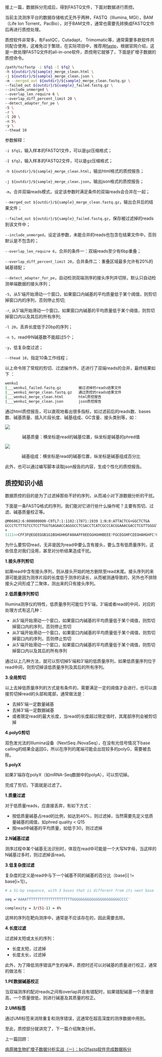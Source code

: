 接上一篇，数据拆分完成后，得到FASTQ文件，下面对数据进行质控。


当前主流测序平台的数据存储格式无外乎两种，FASTQ（Illumina, MGI），BAM（Life Ion Torrent，PacBio），对于BAM文件，通常也需要先转换成FASTQ文件后再进行质控处理。



质控软件非常多，有FastQC，Cutadapt， Trimomatic等，通常需要多款软件共同配合使用，这难免过于繁琐，在实际项目中，推荐用[fastp](https://github.com/OpenGene/fastp)，根据官网介绍，这是一款处理FASTQ文件的all-in-one软件，质控用它就够了，下面是扩增子数据的质控命令。

```bash
/path/to/fastp -i $fq1 -I $fq2 \
-h ${outdir}/${sample}_merge_clean.html \
-j ${outdir}/${sample}_merge_clean.json \
-m --merged_out ${outdir}/${sample}_merge_clean.fastq.gz \
--failed_out ${outdir}/${sample}_failed.fastq.gz \
--include_unmerged \
--overlap_len_require 6 \
--overlap_diff_percent_limit 20 \
--detect_adapter_for_pe \
-5 \
-r \
-l 20 \
-n 5\
-y \
--thead 10
```



参数解释：

`-i $fq1`，输入样本的FASTQ1文件，可以是gz压缩格式；

`-I $fq2`，输入样本的FASTQ2文件，可以是gz压缩格式；

`-h ${outdir}/${sample}_merge_clean.html`，输出html格式的质控报告；

`-j ${outdir}/${sample}_merge_clean.json`，输出json格式的质控报告；

`-m`，合并双端reads模式，设定该参数时满足条件的双端reads会合并在一起；

`--merged_out ${outdir}/${sample}_merge_clean.fastq.gz`，输出合并后的结果文件；

`--failed_out ${outdir}/${sample}_failed.fastq.gz`，保存被过滤掉的reads到该文件中；

`--include_unmerged`，设定该参数，未能合并的reads也包含在结果文件中，否则默认是不包含的；

`--overlap_len_require 6`，合并的条件一：双端reads至少有6bp重叠；

`--overlap_diff_percent_limit 20`，合并条件二：重叠区域最多允许有20%的碱基错配；

`--detect_adapter_for_pe`，自动检测双端测序的接头序列并切除，默认只自动检测单端数据的接头序列；

`-5`，从5'端开始滑动一个窗口，如果窗口内碱基的平均质量低于某个阈值，则剪切掉窗口内的序列，否则停止剪切;

`-r`, 从5'端开始滑动一个窗口，如果窗口内碱基的平均质量低于某个阈值，则剪切掉窗口内以及其后的所有序列;

`-l 20`，丢弃长度低于20bp的序列；

`-n 5`，read中N碱基数不能超过5个；

`-y`，低复杂度过滤；

`--thead 10`，指定10条工作线程；



以上命令除了常规的剪切、过滤操作外，还进行了双端reads的合并，最终结果如下 ：

```bash
wenku1
|___wenku1_failed.fastq.gz        被过滤掉的reads结果文件
|___wenku1_merge_clean.fastq.gz   通过质控的reads结果文件
|___wenku1_merge_clean.html       html质控报告
|___wenku1_merge_clean.json       json质控报告
```

通过html质控报告，可以直观地看出很多指标，如过滤前后的reads数、bases数、碱基质量、插入片段长度、碱基组成、GC含量、接头类别等，如：

![](img/10.phred.png)



<center>碱基质量：横坐标是read的碱基位置，纵坐标是碱基的phred值</center>



![](img/10.ATGC.png)

<center>碱基组成：横坐标是read的碱基位置，纵坐标是碱基组成百分比</center>

此外，也可以通过编写脚本读取json报告的内容，生成个性化的质控报告。

## 质控知识小结

数据质控的目的是为了过滤掉那些不好的序列，从而减小对下游数据分析的干扰。



下面是一条FASTQ格式的序列，我们能对它进行些什么操作呢？主要有剪切、过滤、碱基质量校正等。

```bash
@M06862:6:000000000-C9TL7:1:1102:17871:1939 1:N:0:ATTACTCG+GGCTCTGA
GCCCTCTTTGTCCTCCTTGGTGAGAACCAGGGCCTCGACCTCATCGCCCACGGAAACGACCTCGTTGGGGTCGA
+
1111>>CFF3F@EGEEGGB1G1BGHGHHGFA0AAFF0EEGGHGHHBEEE?FGCEGGHFCEEGHAHGHFC?GG??
```



为什么要剪切read，无非是因为read中要么含有接头，要么含有低质量序列，这些信息对我们没用，甚至对分析结果造成干扰。

**1.接头序列剪切**

如果read中含有接头序列，则从接头开始的地方删除至read末尾。接头序列的来源可能是因为测序片段的长度低于测序的读长，从而被测通导致的，另外也不排除接头之间形成了二聚体，测出来的只有接头序列。

**2.低质量序列剪切**

Illumina测序仪的特性，低质量序列可能位于5'端，3'端或者read的中间，对应的处理方式有这几种：

- 从5'端开始滑动一个窗口，如果窗口内碱基的平均质量低于某个阈值，则剪切掉窗口内的序列，否则停止剪切
- 从3'端开始滑动一个窗口，如果窗口内碱基的平均质量低于某个阈值，则剪切掉窗口内的序列，否则停止剪切
- 从5'端开始滑动一个窗口，如果窗口内碱基的平均质量低于某个阈值，则剪切掉窗口内以及其后的所有序列

通过以上几种方法，就可以剪切掉5'端和3'端的低质量序列，如果低质量序列位于read中间，则剪切掉该低质量序列及其后的所有序列。

**3.全局剪切**

以上去掉低质量序列的方式是有条件的，需要满足一定的阈值才会进行，也可以直接剪切掉read的头部和尾部，通常做法是：

- 去掉5'端一定数量碱基
- 去掉3'端一定数据碱基
- 或者限定read的最大长度，当read的长度超过限定值时，其尾部序列会被剪切掉

**4.polyG剪切**

双色发光法的Illumina设备（NextSeq /NovaSeq），在没有光信号情况下base calling的结果会返回G，所以在序列的尾端可能会出现较多的polyG，需要被去除。

**5.polyX**

如果3'端存在polyX（如mRNA-Seq数据中的polyA），可以剪切掉。



完成了剪切，下面就是过滤了。

**1.质量过滤**

对于低质量reads，应直接丢弃，有如下方式：

- 按低质量碱基占read的比例，如达到40%，则过滤掉，当然需要先定义低质量碱基的阈值，如phred quality < Q15
- 按read中碱基的平均质量，如低于30，则过滤掉

**2.N碱基过滤**

测序过程中某个碱基无法识别时，体现在read中可能是一个大写N字母，当这样的N碱基过多时，则过滤掉该read。

**3.低复杂度过滤**

复杂度的定义是read中与下一个碱基不同的碱基的百分比（base[i] != base[i+1]）。

```bash
# a 51-bp sequence, with 3 bases that is different from its next base

seq ='AAAATTTTTTTTTTTTTTTTTTTTTGGGGGGGGGGGGGGGGGGGGGGCCCC'

complexity = 3/(51-1) = 6%
```

这样的序列在靶向测序中，通常是不应该存在的，因此需要去除。

**4.长度过滤**

过滤掉太短或太长的序列：

- 长度太短，过滤掉
- 长度太长，过滤掉



此外，为了降低测序错误产生的噪声，质控时还可以对碱基的质量进行校正，通常的做法有：

**1.PE数据碱基校正**

当双端测序的配对reads之间有overlap并且有错配时，如果错配碱基一个质量很高，一个质量很低，则进行碱基及其质量的校正。

**2.UMI标签**

通过UMI标签来消除重复和测序错误，这通常在超高深度的测序数据中用到。



至此，质控部分就讲完了，下一篇介绍聚类分析。



上一篇回顾：

[病原微生物扩增子数据分析实战（一）：bcl2fastq软件完成数据拆分](https://mp.weixin.qq.com/s?__biz=MzIxMjQxMDYxNA==&mid=2247483860&idx=1&sn=75f5503b79466b32d0897f6b0e831f42&chksm=9747c84da030415b822c3b086304f0e61a7e41bd34bfc903e9e32a933227004d958433a35f56&token=1537398109&lang=zh_CN#rd)

